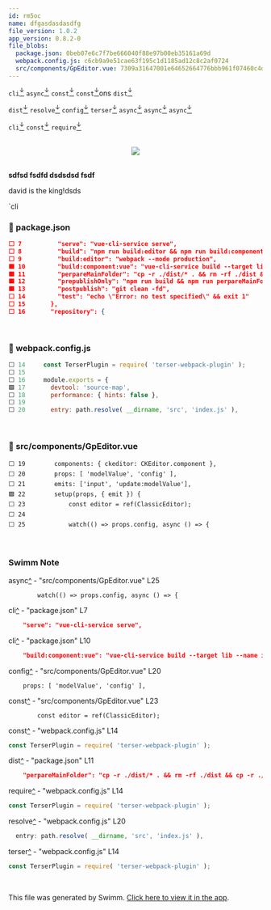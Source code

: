 ```yaml
---
id: rm5oc
name: dfgasdasdasdfg
file_version: 1.0.2
app_version: 0.8.2-0
file_blobs:
  package.json: 0beb07e6c7f7be666040f88e97b00eb35161a69d
  webpack.config.js: c6cb9a9e51cae63f195c1d1185ad12c8c2af0724
  src/components/GpEditor.vue: 7309a31647001e64652664776bbb961f07460c4d
---
```


`cli`[<sup id="Z1qEFUp">↓</sup>](#f-Z1qEFUp) `async`[<sup id="Z1MOAMo">↓</sup>](#f-Z1MOAMo) `const`[<sup id="1GGhQ8">↓</sup>](#f-1GGhQ8) `const`[<sup id="1GGhQ8">↓</sup>](#f-1GGhQ8)ons `dist`[<sup id="1MHE0W">↓</sup>](#f-1MHE0W)

`dist`[<sup id="1MHE0W">↓</sup>](#f-1MHE0W) `resolve`[<sup id="1BkJHg">↓</sup>](#f-1BkJHg) `config`[<sup id="tjbD2">↓</sup>](#f-tjbD2) `terser`[<sup id="10PrwP">↓</sup>](#f-10PrwP) `async`[<sup id="Z1MOAMo">↓</sup>](#f-Z1MOAMo) `async`[<sup id="Z1MOAMo">↓</sup>](#f-Z1MOAMo) `async`[<sup id="Z1MOAMo">↓</sup>](#f-Z1MOAMo)

`cli`[<sup id="Z29sBUR">↓</sup>](#f-Z29sBUR) `const`[<sup id="ZC72u7">↓</sup>](#f-ZC72u7) `require`[<sup id="Z27Gsds">↓</sup>](#f-Z27Gsds)

<br/>

<div align="center"><img src="https://media4.giphy.com/media/0RLA7BkxgMHVhAAPKN/giphy.gif?cid=d56c4a8b1hrvsx3nvcpu1aotxterumb9f05be6g00on7x35j&rid=giphy.gif&ct=g" style="width:'50%'"/></div>

<br/>

**sdfsd fsdfd dsdsdsd fsdf**

david is the king!dsds

\`cli
<!-- NOTE-swimm-snippet: the lines below link your snippet to Swimm -->
### 📄 package.json
```json
⬜ 7          "serve": "vue-cli-service serve",
⬜ 8          "build": "npm run build:editor && npm run build:component:vue",
⬜ 9          "build:editor": "webpack --mode production",
🟩 10         "build:component:vue": "vue-cli-service build --target lib --name index ./src/editor.js",
🟩 11         "perpareMainFolder": "cp -r ./dist/* . && rm -rf ./dist && cp -r ./build/translations .",
🟩 12         "prepublishOnly": "npm run build && npm run perpareMainFolder",
🟩 13         "postpublish": "git clean -fd",
⬜ 14         "test": "echo \"Error: no test specified\" && exit 1"
⬜ 15       },
⬜ 16       "repository": {
```

<br/>

<!-- NOTE-swimm-snippet: the lines below link your snippet to Swimm -->
### 📄 webpack.config.js
```javascript
⬜ 14     const TerserPlugin = require( 'terser-webpack-plugin' );
⬜ 15     
⬜ 16     module.exports = {
🟩 17       devtool: 'source-map',
⬜ 18       performance: { hints: false },
⬜ 19     
⬜ 20       entry: path.resolve( __dirname, 'src', 'index.js' ),
```

<br/>

<!-- NOTE-swimm-snippet: the lines below link your snippet to Swimm -->
### 📄 src/components/GpEditor.vue
```vue
⬜ 19     	components: { ckeditor: CKEditor.component },
⬜ 20     	props: [ 'modelValue', 'config' ],
⬜ 21     	emits: ['input', 'update:modelValue'],
🟩 22     	setup(props, { emit }) {
⬜ 23     		const editor = ref(ClassicEditor);
⬜ 24     
⬜ 25     		watch(() => props.config, async () => {
```

<br/>

<!-- THIS IS AN AUTOGENERATED SECTION. DO NOT EDIT THIS SECTION DIRECTLY -->
### Swimm Note

<span id="f-Z1MOAMo">async</span>[^](#Z1MOAMo) - "src/components/GpEditor.vue" L25
```vue
		watch(() => props.config, async () => {
```

<span id="f-Z29sBUR">cli</span>[^](#Z29sBUR) - "package.json" L7
```json
    "serve": "vue-cli-service serve",
```

<span id="f-Z1qEFUp">cli</span>[^](#Z1qEFUp) - "package.json" L10
```json
    "build:component:vue": "vue-cli-service build --target lib --name index ./src/editor.js",
```

<span id="f-tjbD2">config</span>[^](#tjbD2) - "src/components/GpEditor.vue" L20
```vue
	props: [ 'modelValue', 'config' ],
```

<span id="f-ZC72u7">const</span>[^](#ZC72u7) - "src/components/GpEditor.vue" L23
```vue
		const editor = ref(ClassicEditor);
```

<span id="f-1GGhQ8">const</span>[^](#1GGhQ8) - "webpack.config.js" L14
```javascript
const TerserPlugin = require( 'terser-webpack-plugin' );
```

<span id="f-1MHE0W">dist</span>[^](#1MHE0W) - "package.json" L11
```json
    "perpareMainFolder": "cp -r ./dist/* . && rm -rf ./dist && cp -r ./build/translations .",
```

<span id="f-Z27Gsds">require</span>[^](#Z27Gsds) - "webpack.config.js" L14
```javascript
const TerserPlugin = require( 'terser-webpack-plugin' );
```

<span id="f-1BkJHg">resolve</span>[^](#1BkJHg) - "webpack.config.js" L20
```javascript
  entry: path.resolve( __dirname, 'src', 'index.js' ),
```

<span id="f-10PrwP">terser</span>[^](#10PrwP) - "webpack.config.js" L14
```javascript
const TerserPlugin = require( 'terser-webpack-plugin' );
```

<br/>

This file was generated by Swimm. [Click here to view it in the app](http://localhost:5001/repos/Z2l0aHViJTNBJTNBZ3AtZWRpdG9yJTNBJTNBZ3JlZW5wcmVzcw==/docs/rm5oc).